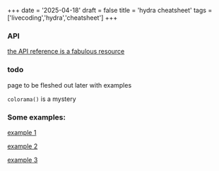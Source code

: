 +++
date = '2025-04-18'
draft = false
title = 'hydra cheatsheet'
tags = ['livecoding','hydra','cheatsheet']
+++

### API 
[the API reference is a fabulous resource](https://hydra.ojack.xyz/api/)

### todo
page to be fleshed out later with examples

`colorama()` is a mystery

### Some examples: 

[example 1](../1)

[example 2](../2)

[example 3](../3)